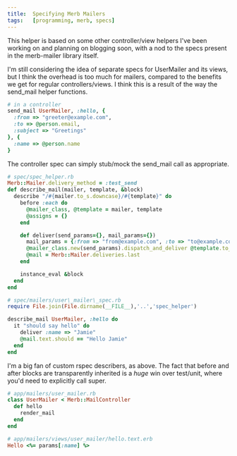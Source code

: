 ```yaml
---
title:  Specifying Merb Mailers
tags:   [programming, merb, specs]
---
```


This helper is based on some other controller/view helpers I've been working on and planning on blogging soon, with a nod to the specs present in the merb-mailer library itself.

I'm still considering the idea of separate specs for UserMailer and its views, but I think the overhead is too much for mailers, compared to the benefits we get for regular controllers/views.  I think this is a result of the way the send_mail helper functions.

```ruby
# in a controller
send_mail UserMailer, :hello, {
  :from => "greeter@example.com",
  :to => @person.email,
  :subject => "Greetings"
}, {
  :name => @person.name
}
```

The controller spec can simply stub/mock the send_mail call as appropriate.

```ruby
# spec/spec_helper.rb
Merb::Mailer.delivery_method = :test_send
def describe_mail(mailer, template, &block)
  describe "/#{mailer.to_s.downcase}/#{template}" do
    before :each do
      @mailer_class, @template = mailer, template
      @assigns = {}
    end

    def deliver(send_params={}, mail_params={})
      mail_params = {:from => "from@example.com", :to => "to@example.com", :subject => "Subject Line"}.merge(mail_params)
      @mailer_class.new(send_params).dispatch_and_deliver @template.to_sym, mail_params
      @mail = Merb::Mailer.deliveries.last
    end

    instance_eval &block
  end
end

# spec/mailers/user\_mailer\_spec.rb
require File.join(File.dirname(__FILE__),'..','spec_helper')

describe_mail UserMailer, :hello do
  it "should say hello" do
    deliver :name => "Jamie"
    @mail.text.should == "Hello Jamie"
  end
end
```

I'm a big fan of custom rspec describers, as above.  The fact that before and after blocks are transparently inherited is a *huge* win over test/unit, where you'd need to explicitly call super.

```ruby
# app/mailers/user_mailer.rb
class UserMailer < Merb::MailController
  def hello
    render_mail
  end  
end

# app/mailers/views/user_mailer/hello.text.erb
Hello <%= params[:name] %>
```

